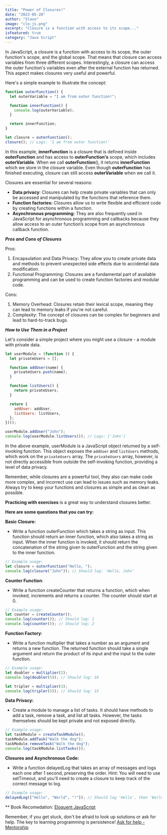 ```yaml
---
title: "Power of Closures!"
date: "2023-05-20"
author: "Slavo"
image: "clo-js.png"
excerpt: "Closure is a function with access to its scope..."
isFeatured: true
category: "Java Script"
---
```


In JavaScript, a closure is a function with access to its scope, the outer function's scope, and the global scope. That means that closure can access variables from three different scopes. Interestingly, a closure can access the outer function's variables even after the external function has returned. This aspect makes closures very useful and powerful.

Here's a simple example to illustrate the concept:

```javascript
function outerFunction() {
  let outerVariable = "I am from outer function!";

  function innerFunction() {
    console.log(outerVariable);
  }

  return innerFunction;
}

let closure = outerFunction();
closure(); // Logs: 'I am from outer function!'
```

In this example, **innerFunction** is a closure that is defined inside **outerFunction** and has access to **outerFunction's** scope, which includes **outerVariable**. When we call **outerFunction**(), it returns **innerFunction** which we store in the closure variable. Even though **outerFunction** has finished executing, closure can still access **outerVariable** when we call it.

Closures are essential for several reasons:

- **Data privacy**: Closures can help create private variables that can only be accessed and manipulated by the functions that reference them.
- **Function factories:** Closures allow us to write flexible and efficient code by creating functions within a function.
- **Asynchronous programming:** They are also frequently used in JavaScript for asynchronous programming and callbacks because they allow access to an outer function’s scope from an asynchronous callback function.

**_Pros and Cons of Closures_**

Pros:

1. Encapsulation and Data Privacy: They allow you to create private data and methods to prevent unexpected side effects due to accidental data modification.
2. Functional Programming: Closures are a fundamental part of available programming and can be used to create function factories and modular code.

Cons:

1. Memory Overhead: Closures retain their lexical scope, meaning they can lead to memory leaks if you're not careful.
2. Complexity: The concept of closures can be complex for beginners and lead to hard-to-track bugs.

**_How to Use Them in a Project_**

Let's consider a simple project where you might use a closure - a module with private data.

```javascript
let userModule = (function () {
  let privateUsers = [];

  function addUser(name) {
    privateUsers.push(name);
  }

  function listUsers() {
    return privateUsers;
  }

  return {
    addUser: addUser,
    listUsers: listUsers,
  };
})();

userModule.addUser("John");
console.log(userModule.listUsers()); // Logs: ['John']
```

In the above example, userModule is a JavaScript object returned by a self-invoking function. This object exposes the `addUser` and `listUsers` methods, which work on the `privateUsers` array. The `privateUsers` array, however, is not directly accessible from outside the self-invoking function, providing a level of data privacy.

Remember, while closures are a powerful tool, they also can make code more complex, and incorrect use can lead to issues such as memory leaks. Always try to keep your functions and closures as simple and as clean as possible.

**Practicing with exercises** is a great way to understand closures better.

**Here are some questions that you can try:**

**Basic Closure:**

- Write a function outerFunction which takes a string as input. This function should return an inner function, which also takes a string as input. When the inner function is invoked, it should return the concatenation of the string given to outerFunction and the string given to the inner function.

```javascript
// Example usage:
let closure = outerFunction("Hello, ");
console.log(closure("John")); // Should log: 'Hello, John'
```

**Counter Function**:

- Write a function createCounter that returns a function, which when invoked, increments and returns a counter. The counter should start at 0.

```javascript
// Example usage:
let counter = createCounter();
console.log(counter()); // Should log: 1
console.log(counter()); // Should log: 2
```

**Function Factory**:

- Write a function multiplier that takes a number as an argument and returns a new function. The returned function should take a single argument and return the product of its input and the input to the outer function.

```javascript
// Example usage:
let doubler = multiplier(2);
console.log(doubler(5)); // Should log: 10

let tripler = multiplier(3);
console.log(tripler(5)); // Should log: 15
```

**Data Privacy:**

- Create a module to manage a list of tasks. It should have methods to add a task, remove a task, and list all tasks. However, the tasks themselves should be kept private and not exposed directly.

```javascript
// Example usage:
let taskModule = createTaskModule();
taskModule.addTask("Walk the dog");
taskModule.removeTask("Walk the dog");
console.log(taskModule.listTasks());
```

**Closures and Asynchronous Code:**

- Write a function delayedLog that takes an array of messages and logs each one after 1 second, preserving the order. Hint: You will need to use setTimeout, and you'll need to create a closure to keep track of the correct message to log.

```javascript
// Example usage:
delayedLog(["Hello", "World", "!"]); // Should log 'Hello', then 'World', then '!', each one second apart
```

\*\* Book Recomedation: [Eloquent JavaScript](https://amzn.to/44UeeZ6)

Remember, if you get stuck, don't be afraid to look up solutions or ask for help. The key to learning programming is persistence! [Ask for help - Mentorship](https://wwww.slavo.io/contact)
